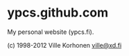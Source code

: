 ypcs.github.com
====================

My personal website (ypcs.fi).

(c) 1998-2012 Ville Korhonen <ville@xd.fi>
